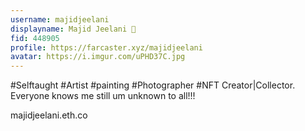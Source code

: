 ```yaml
---
username: majidjeelani
displayname: Majid Jeelani 🎩
fid: 448905
profile: https://farcaster.xyz/majidjeelani
avatar: https://i.imgur.com/uPHD37C.jpg
---
```


#Selftaught #Artist #painting #Photographer #NFT Creator|Collector. Everyone knows me still um unknown to all!!!

majidjeelani.eth.co
